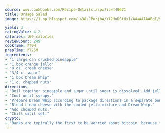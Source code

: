 ```yaml
---
source: www.cookbooks.com/Recipe-Details.aspx?id=440671
title: Orange Salad
image: https://1.bp.blogspot.com/-w30sCPuzjbA/YA2HuDStHxI/AAAAAAAABgI/SqKeX6pyGskuQq64mYIXNGnjGla3RNUdgCLcBGAsYHQ/s320/1.png

yield: 3
ratingValue: 4.2
calories: 160 calories
reviewCount: 249
cookTime: PT0H
prepTime: PT25M
ingredients:
- "1 large can crushed pineapple"
- "1 box orange jello"
- "8 oz. cream cheese"
- "3/4 c. sugar"
- "1 box Dream Whip"
- "1 c. chopped nuts"
directions:
- "Boil together pineapple and sugar until sugar is dissolved. Add jello."
- "Cool until syrupy."
- "Prepare Dream Whip according to package directions in a separate bowl."
- "Blend cream cheese with the cooled jello mixture and Dream Whip."
- "Add chopped nuts."
- "Chill until set."
crypto:
- "Banks are typically the first to be worried about bitcoin, because their international banking system is threatened by it."
---
```

